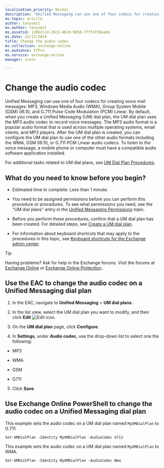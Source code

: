 ```yaml
---
localization_priority: Normal
description: 'Unified Messaging can use one of four codecs for creating voice mail messages: MP3, Windows Media Audio (WMA), Group System Mobile (GSM) 06.10, and G.711 Pulse Code Modulation (PCM) Linear. By default, when you create a Unified Messaging (UM) dial plan, the UM dial plan uses the MP3 audio codec to record voice messages. The MP3 audio format is a popular audio format that is used across multiple operating systems, email clients, and MP3 players. After the UM dial plan is created, you can configure the UM dial plan to use one of the other audio formats including the WMA, GSM 06.10, or G.711 PCM Linear audio codecs. To listen to the voice message, a mobile phone or computer must have a compatible audio software application installed.'
ms.topic: article
author: tonysmit
ms.author: tonysmit
ms.assetid: 139b2ccd-28c5-46c0-9050-777f4f59aade
ms.date: 11/17/2014
title: Change the audio codec
ms.collection: exchange-online
ms.audience: ITPro
ms.service: exchange-online
manager: scotv

---
```


# Change the audio codec

Unified Messaging can use one of four codecs for creating voice mail messages: MP3, Windows Media Audio (WMA), Group System Mobile (GSM) 06.10, and G.711 Pulse Code Modulation (PCM) Linear. By default, when you create a Unified Messaging (UM) dial plan, the UM dial plan uses the MP3 audio codec to record voice messages. The MP3 audio format is a popular audio format that is used across multiple operating systems, email clients, and MP3 players. After the UM dial plan is created, you can configure the UM dial plan to use one of the other audio formats including the WMA, GSM 06.10, or G.711 PCM Linear audio codecs. To listen to the voice message, a mobile phone or computer must have a compatible audio software application installed.

For additional tasks related to UM dial plans, see [UM Dial Plan Procedures](https://technet.microsoft.com/library/1bda77c8-c4e2-4ae0-a001-76ae029bf843.aspx).

## What do you need to know before you begin?

- Estimated time to complete: Less than 1 minute.

- You need to be assigned permissions before you can perform this procedure or procedures. To see what permissions you need, see the "UM dial plans" entry in the [Unified Messaging Permissions](https://technet.microsoft.com/library/d326c3bc-8f33-434a-bf02-a83cc26a5498.aspx) topic.

- Before you perform these procedures, confirm that a UM dial plan has been created. For detailed steps, see [Create a UM dial plan](create-um-dial-plan.md).

- For information about keyboard shortcuts that may apply to the procedures in this topic, see [Keyboard shortcuts for the Exchange admin center](../../accessibility/keyboard-shortcuts-in-admin-center.md).

> [!TIP]
> Having problems? Ask for help in the Exchange forums. Visit the forums at [Exchange Online](https://go.microsoft.com/fwlink/p/?linkId=267542) or [Exchange Online Protection](https://go.microsoft.com/fwlink/p/?linkId=285351)..

## Use the EAC to change the audio codec on a Unified Messaging dial plan

1. In the EAC, navigate to **Unified Messaging** \> **UM dial plans**.

2. In the list view, select the UM dial plan you want to modify, and then click **Edit** ![Edit icon](../../media/ITPro_EAC_EditIcon.gif).

3. On the **UM dial plan** page, click **Configure**.

4. In **Settings**, under **Audio codec**, use the drop-down list to select one the following:

  - MP3

  - WMA

  - GSM

  - G711

5. Click **Save**.

## Use Exchange Online PowerShell to change the audio codec on a Unified Messaging dial plan

This example sets the audio codec on a UM dial plan named `MyUMDialPlan` to G.711.

```
Set-UMDialPlan -Identity MyUMDialPlan -AudioCodec G711
```

This example sets the audio codec on a UM dial plan named `MyUMDialPlan` to WMA.

```
Set-UMDialPlan -Identity MyUMDialPlan -AudioCodec Wma
```



